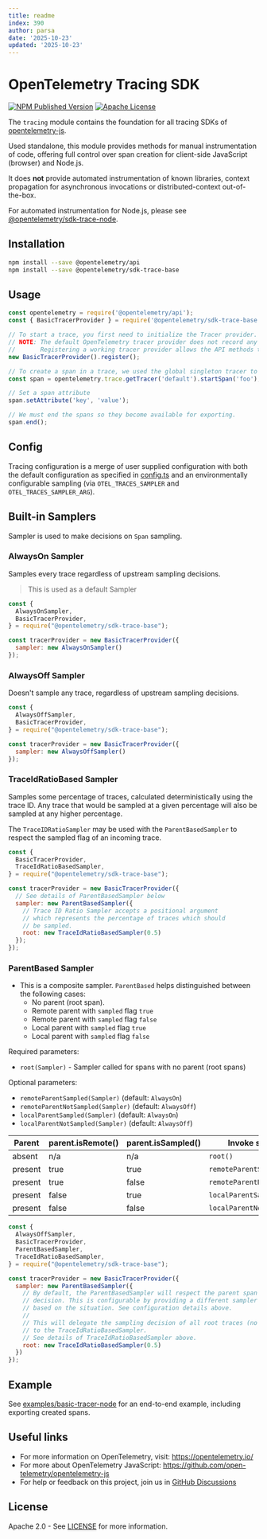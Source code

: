 ```yaml
---
title: readme
index: 390
author: parsa
date: '2025-10-23'
updated: '2025-10-23'
---
```

# OpenTelemetry Tracing SDK

[![NPM Published Version][npm-img]][npm-url]
[![Apache License][license-image]][license-image]

The `tracing` module contains the foundation for all tracing SDKs of [opentelemetry-js](https://github.com/open-telemetry/opentelemetry-js).

Used standalone, this module provides methods for manual instrumentation of code, offering full control over span creation for client-side JavaScript (browser) and Node.js.

It does **not** provide automated instrumentation of known libraries, context propagation for asynchronous invocations or distributed-context out-of-the-box.

For automated instrumentation for Node.js, please see
[@opentelemetry/sdk-trace-node](https://github.com/open-telemetry/opentelemetry-js/tree/main/packages/opentelemetry-sdk-trace-node).

## Installation

```bash
npm install --save @opentelemetry/api
npm install --save @opentelemetry/sdk-trace-base
```

## Usage

```js
const opentelemetry = require('@opentelemetry/api');
const { BasicTracerProvider } = require('@opentelemetry/sdk-trace-base');

// To start a trace, you first need to initialize the Tracer provider.
// NOTE: The default OpenTelemetry tracer provider does not record any tracing information.
//       Registering a working tracer provider allows the API methods to record traces.
new BasicTracerProvider().register();

// To create a span in a trace, we used the global singleton tracer to start a new span.
const span = opentelemetry.trace.getTracer('default').startSpan('foo');

// Set a span attribute
span.setAttribute('key', 'value');

// We must end the spans so they become available for exporting.
span.end();
```

## Config

Tracing configuration is a merge of user supplied configuration with both the default
configuration as specified in [config.ts](./src/config.ts) and an
environmentally configurable sampling (via `OTEL_TRACES_SAMPLER` and `OTEL_TRACES_SAMPLER_ARG`).

## Built-in Samplers

Sampler is used to make decisions on `Span` sampling.

### AlwaysOn Sampler

Samples every trace regardless of upstream sampling decisions.

> This is used as a default Sampler

```js
const {
  AlwaysOnSampler,
  BasicTracerProvider,
} = require("@opentelemetry/sdk-trace-base");

const tracerProvider = new BasicTracerProvider({
  sampler: new AlwaysOnSampler()
});
```

### AlwaysOff Sampler

Doesn't sample any trace, regardless of upstream sampling decisions.

```js
const {
  AlwaysOffSampler,
  BasicTracerProvider,
} = require("@opentelemetry/sdk-trace-base");

const tracerProvider = new BasicTracerProvider({
  sampler: new AlwaysOffSampler()
});
```

### TraceIdRatioBased Sampler

Samples some percentage of traces, calculated deterministically using the trace ID.
Any trace that would be sampled at a given percentage will also be sampled at any higher percentage.

The `TraceIDRatioSampler` may be used with the `ParentBasedSampler` to respect the sampled flag of an incoming trace.

```js
const {
  BasicTracerProvider,
  TraceIdRatioBasedSampler,
} = require("@opentelemetry/sdk-trace-base");

const tracerProvider = new BasicTracerProvider({
  // See details of ParentBasedSampler below
  sampler: new ParentBasedSampler({
    // Trace ID Ratio Sampler accepts a positional argument
    // which represents the percentage of traces which should
    // be sampled.
    root: new TraceIdRatioBasedSampler(0.5)
  });
});
```

### ParentBased Sampler

- This is a composite sampler. `ParentBased` helps distinguished between the
following cases:
  - No parent (root span).
  - Remote parent with `sampled` flag `true`
  - Remote parent with `sampled` flag `false`
  - Local parent with `sampled` flag `true`
  - Local parent with `sampled` flag `false`

Required parameters:

- `root(Sampler)` - Sampler called for spans with no parent (root spans)

Optional parameters:

- `remoteParentSampled(Sampler)` (default: `AlwaysOn`)
- `remoteParentNotSampled(Sampler)` (default: `AlwaysOff`)
- `localParentSampled(Sampler)` (default: `AlwaysOn`)
- `localParentNotSampled(Sampler)` (default: `AlwaysOff`)

|Parent| parent.isRemote() | parent.isSampled()| Invoke sampler|
|--|--|--|--|
|absent| n/a | n/a |`root()`|
|present|true|true|`remoteParentSampled()`|
|present|true|false|`remoteParentNotSampled()`|
|present|false|true|`localParentSampled()`|
|present|false|false|`localParentNotSampled()`|

```js
const {
  AlwaysOffSampler,
  BasicTracerProvider,
  ParentBasedSampler,
  TraceIdRatioBasedSampler,
} = require("@opentelemetry/sdk-trace-base");

const tracerProvider = new BasicTracerProvider({
  sampler: new ParentBasedSampler({
    // By default, the ParentBasedSampler will respect the parent span's sampling
    // decision. This is configurable by providing a different sampler to use
    // based on the situation. See configuration details above.
    //
    // This will delegate the sampling decision of all root traces (no parent)
    // to the TraceIdRatioBasedSampler.
    // See details of TraceIdRatioBasedSampler above.
    root: new TraceIdRatioBasedSampler(0.5)
  })
});
```

## Example

See [examples/basic-tracer-node](https://github.com/open-telemetry/opentelemetry-js/tree/main/examples/basic-tracer-node) for an end-to-end example, including exporting created spans.

## Useful links

- For more information on OpenTelemetry, visit: <https://opentelemetry.io/>
- For more about OpenTelemetry JavaScript: <https://github.com/open-telemetry/opentelemetry-js>
- For help or feedback on this project, join us in [GitHub Discussions][discussions-url]

## License

Apache 2.0 - See [LICENSE][license-url] for more information.

[discussions-url]: https://github.com/open-telemetry/opentelemetry-js/discussions
[license-url]: https://github.com/open-telemetry/opentelemetry-js/blob/main/LICENSE
[license-image]: https://img.shields.io/badge/license-Apache_2.0-green.svg?style=flat
[npm-url]: https://www.npmjs.com/package/@opentelemetry/sdk-trace-base
[npm-img]: https://badge.fury.io/js/%40opentelemetry%2Fsdk-trace-base.svg
